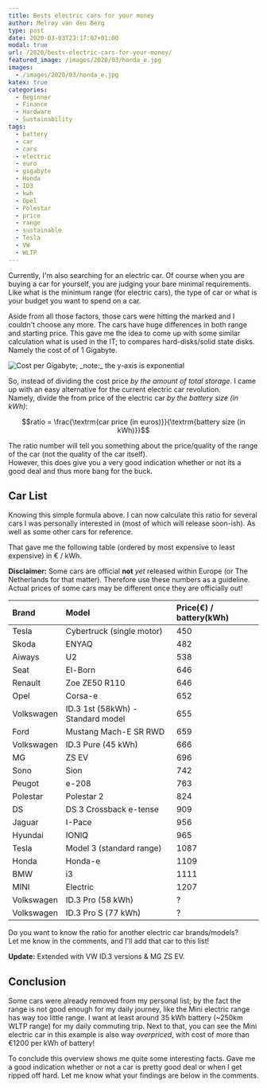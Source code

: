 ```yaml
---
title: Bests electric cars for your money
author: Melroy van den Berg
type: post
date: 2020-03-03T23:17:07+01:00
modal: true
url: /2020/bests-electric-cars-for-your-money/
featured_image: /images/2020/03/honda_e.jpg
images:
  - /images/2020/03/honda_e.jpg
katex: true
categories:
  - Beginner
  - Finance
  - Hardware
  - Sustainability
tags:
  - battery
  - car
  - cars
  - electric
  - euro
  - gigabyte
  - Honda
  - ID3
  - kwh
  - Opel
  - Polestar
  - price
  - range
  - sustainable
  - Tesla
  - VW
  - WLTP
---
```


Currently, I'm also searching for an electric car. Of course when you are buying a car for yourself, you are judging your bare minimal requirements. Like what is the minimum range (for electric cars), the type of car or what is your budget you want to spend on a car.

Aside from all those factors, those cars were hitting the marked and I couldn't choose any more. The cars have huge differences in both range and starting price. This gave me the idea to come up with some similar calculation what is used in the IT; to compares hard-disks/solid state disks. Namely the cost of of 1 Gigabyte.

![](/images/2020/03/hd-cost-graph.png "Cost per Gigabyte; _note:_ the y-axis is exponential")

So, instead of dividing the cost price _by the amount of total storage_. I came up with an easy alternative for the current electric car revolution.  
Namely, divide the from price of the electric car _by the battery size (in kWh)_:

$$ratio = \frac{\textrm{car price (in euros)}}{\textrm{battery size (in kWh)}}$$

The ratio number will tell you something about the price/quality of the range of the car (not the quality of the car itself).  
However, this does give you a very good indication whether or not its a good deal and thus more bang for the buck.

## Car List

Knowing this simple formula above. I can now calculate this ratio for several cars I was personally interested in (most of which will release soon-ish). As well as some other cars for reference.

That gave me the following table (ordered by most expensive to least expensive) in € / kWh.

**Disclaimer:** Some cars are official **not** _yet_ released within Europe (or The Netherlands for that matter). Therefore use these numbers as a guideline. Actual prices of some cars may be different once they are officially out!

| Brand      | Model                             | Price(€) / battery(kWh) |
| :--------- | :-------------------------------- | :---------------------- |
| Tesla      | Cybertruck (single motor)         | 450                     |
| Skoda      | ENYAQ                             | 482                     |
| Aiways     | U2                                | 538                     |
| Seat       | El-Born                           | 646                     |
| Renault    | Zoe ZE50 R110                     | 646                     |
| Opel       | Corsa-e                           | 652                     |
| Volkswagen | ID.3 1st (58kWh) - Standard model | 655                     |
| Ford       | Mustang Mach-E SR RWD             | 659                     |
| Volkswagen | ID.3 Pure (45 kWh)                | 666                     |
| MG         | ZS EV                             | 696                     |
| Sono       | Sion                              | 742                     |
| Peugot     | e-208                             | 763                     |
| Polestar   | Polestar 2                        | 824                     |
| DS         | DS 3 Crossback e-tense            | 909                     |
| Jaguar     | I-Pace                            | 956                     |
| Hyundai    | IONIQ                             | 965                     |
| Tesla      | Model 3 (standard range)          | 1087                    |
| Honda      | Honda-e                           | 1109                    |
| BMW        | i3                                | 1111                    |
| MINI       | Electric                          | 1207                    |
| Volkswagen | ID.3 Pro (58 kWh)                 | ?                       |
| Volkswagen | ID.3 Pro S (77 kWh)               | ?                       |

Do you want to know the ratio for another electric car brands/models?  
Let me know in the comments, and I'll add that car to this list!

**Update:** Extended with VW ID.3 versions & MG ZS EV.

## Conclusion

Some cars were already removed from my personal list; by the fact the range is not good enough for my daily journey, like the Mini electric range has way too little range. I want at least around 35 kWh battery (~250km WLTP range) for my daily commuting trip. Next to that, you can see the Mini electric car in this example is also way _overpriced_, with cost of more than €1200 per kWh of battery!

To conclude this overview shows me quite some interesting facts. Gave me a good indication whether or not a car is pretty good deal or when I get ripped off hard. Let me know what your findings are below in the comments.
